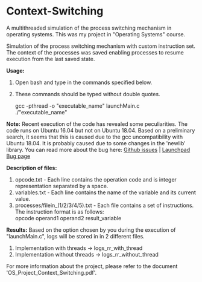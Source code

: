 # Context-Switching
A multithreaded simulation of the process switching mechanism in operating systems. This was my project in "Operating Systems" course.

Simulation of the process switching mechanism with custom instruction set. The context of the processes was saved enabling processes to resume execution from the last saved state.

<strong>Usage:</strong>
1. Open bash and type in the commands specified below.
2. These commands should be typed without double quotes.
    
    gcc -pthread -o "executable_name" launchMain.c <br/>
    ./"executable_name"
    
<strong>Note:</strong> Recent execution of the code has revealed some peculiarities. The code runs on Ubuntu 16.04 but not on Ubuntu 18.04. Based on a preliminary search, it seems that this is caused due to the gcc uncompatibility with Ubuntu 18.04. It is probably caused due to some changes in the 'newlib' library. You can read more about the bug here: [Github issues](https://github.com/travisgoodspeed/md380tools/issues/871) | [Launchpad Bug page](https://bugs.launchpad.net/gcc-arm-embedded/+bug/1772332)

<strong>Description of files:</strong>
1. opcode.txt - Each line contains the operation code and is integer representation separated by a space.
2. variables.txt - Each line contains the name of the variable and its current value.
3. processes/filein_(1/2/3/4/5).txt - Each file contains a set of instructions. <br />
The instruction format is as follows: <br />
opcode operand1 operand2 result_variable

<strong>Results:</strong>
Based on the option chosen by you during the execution of "launchMain.c", logs will be stored in in 2 different files.
1. Implementation with threads -> logs_rr_with_thread
2. Implementation without threads -> logs_rr_without_thread

For more information about the project, please refer to the document 'OS_Project_Context_Switching.pdf'.
